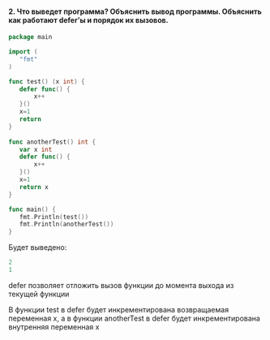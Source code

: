 #### 2. Что выведет программа? Объяснить вывод программы. Объяснить как работают defer’ы и порядок их вызовов.
```go
package main

import (
   "fmt"
)

func test() (x int) {
   defer func() {
       x++ 
   }()
   x=1
   return 
}
   
func anotherTest() int {
   var x int
   defer func() {
       x++
   }() 
   x=1 
   return x
}

func main() {
   fmt.Println(test())
   fmt.Println(anotherTest())
}
```

Будет выведено:
```go
2
1
```
defer позволяет отложить вызов функции до момента выхода из текущей функции

В функции test в defer будет инкрементирована возвращаемая переменная x,
а в функции anotherTest в defer будет инкрементирована внутренняя переменная x
